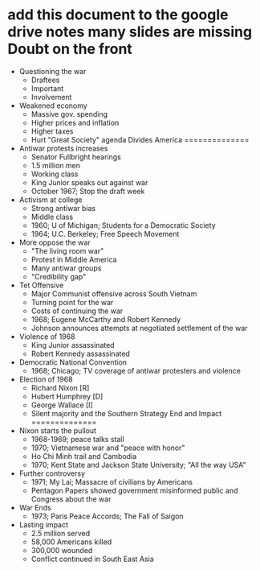 **add this document to the google drive notes**
**many slides are missing**
Doubt on the front
==================
* Questioning the war
	* Draftees
	* Important
	* Involvement
* Weakened economy
	* Massive gov. spending
	* Higher prices and inflation
	* Higher taxes
	* Hurt "Great Society" agenda
Divides America
==============
* Antiwar protests increases
	* Senator Fullbright hearings
	* 1.5 million men
	* Working class
	* King Junior speaks out against war
	* October 1967; Stop the draft week
* Activism at college
	* Strong antiwar bias
	* Middle class
	* 1960; U of Michigan; Students for a Democratic Society
	* 1964; U.C. Berkeley; Free Speech Movement
* More oppose the war
	* "The living room war"
	* Protest in Middle America
	* Many antiwar groups
	* "Credibility gap"
* Tet Offensive
	* Major Communist offensive across South Vietnam
	* Turning point for the war
	* Costs of continuing the war
	* 1968; Eugene McCarthy and Robert Kennedy
	* Johnson announces attempts at negotiated settlement of the war
* Violence of 1968
	* King Junior assassinated
	* Robert Kennedy assassinated
* Democratic National Convention
	* 1968; Chicago; TV coverage of antiwar protesters and violence
* Election of 1968
	* Richard Nixon [R]
	* Hubert Humphrey [D]
	* George Wallace [I]
	* Silent majority and the Southern Strategy
End and Impact
==============
* Nixon starts the pullout
	* 1968-1969; peace talks stall
	* 1970; Vietnamese war and "peace with honor"
	* Ho Chi Minh trail and Cambodia
	* 1970; Kent State and Jackson State University; "All the way USA"
* Further controversy
	* 1971; My Lai; Massacre of civilians by Americans
	* Pentagon Papers showed government misinformed public and Congress about the war
* War Ends
	* 1973; Paris Peace Accords; The Fall of Saigon
* Lasting impact
	* 2.5 million served
	* 58,000 Americans killed
	* 300,000 wounded
	* Conflict continued in South East Asia
